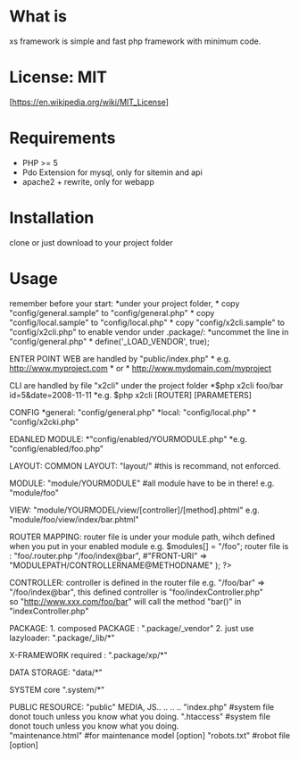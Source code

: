 What is
=======
xs framework is simple and fast php framework with minimum code. 


License: MIT 
=======================
[https://en.wikipedia.org/wiki/MIT_License]


Requirements
============

* PHP >= 5
* Pdo Extension for mysql, only for sitemin and api
* apache2 + rewrite, only for webapp

Installation
============ 
clone or just download to your project folder

Usage
=====
remember before your start:
	*under your project folder,
	*	copy "config/general.sample" to "config/general.php"
	*	copy "config/local.sample" to "config/local.php"
	*	copy "config/x2cli.sample" to "config/x2cli.php"
to enable vendor under .package/:
	*uncommet the line in "config/general.php"
	*	define('_LOAD_VENDOR', true);

ENTER POINT WEB are handled by "public/index.php"
	*	e.g. http://www.myproject.com
	*		or 
	*		 http://www.mydomain.com/myproject

CLI are handled by file "x2cli" under the project folder
	*$php x2cli foo/bar id=5\&date=2008-11-11
	*e.g. $php x2cli [ROUTER] [PARAMETERS]

CONFIG 
	*general: "config/general.php" 
	*local:   "config/local.php"
	*		 "config/x2cki.php"

EDANLED MODULE:
	*"config/enabled/YOURMODULE.php"
	*e.g. "config/enabled/foo.php" 
	    <?php
			$modules[] = "/foo";
		?>

LAYOUT: 
	COMMON LAYOUT: "layout/" #this is recommand, not enforced. 

MODULE: 
	"module/YOURMODULE"	#all module have to be in there!
	e.g. "module/foo"

VIEW: 
	"module/YOURMODEL/view/[controller]/[method].phtml"
	e.g. "module/foo/view/index/bar.phtml"

ROUTER MAPPING:
	router file is under your module path, wihch defined when you put in your enabled module
	e.g. $modules[] = "/foo";
		router file is : "foo/.router.php
		<?php
			$routers = array(
						"/foo/bar" => "/foo/index@bar",
						#"FRONT-URI" => "MODULEPATH/CONTROLLERNAME@METHODNAME"
					);
		?>

CONTROLLER:
		controller is defined in the router file
		e.g. "/foo/bar" => "/foo/index@bar",
			this defined controller is "foo/indexController.php"	
			so "http://www.xxx.com/foo/bar" will call
				the method "bar()" in "indexController.php"

PACKAGE: 
	1. composed PACKAGE : ".package/_vendor"
	2. just use lazyloader: ".package/_lib/*"

X-FRAMEWORK required : ".package/xp/*"

DATA STORAGE: "data/*"

SYSTEM core ".system/*"

PUBLIC RESOURCE: "public" 
		MEDIA, JS.. .. ..
		..
		"index.php"	#system file donot touch unless you know what you doing.
		".htaccess"	#system file donot touch unless you know what you doing.	
		"maintenance.html"	#for maintenance model [option]
		"robots.txt"	#robot file [option]